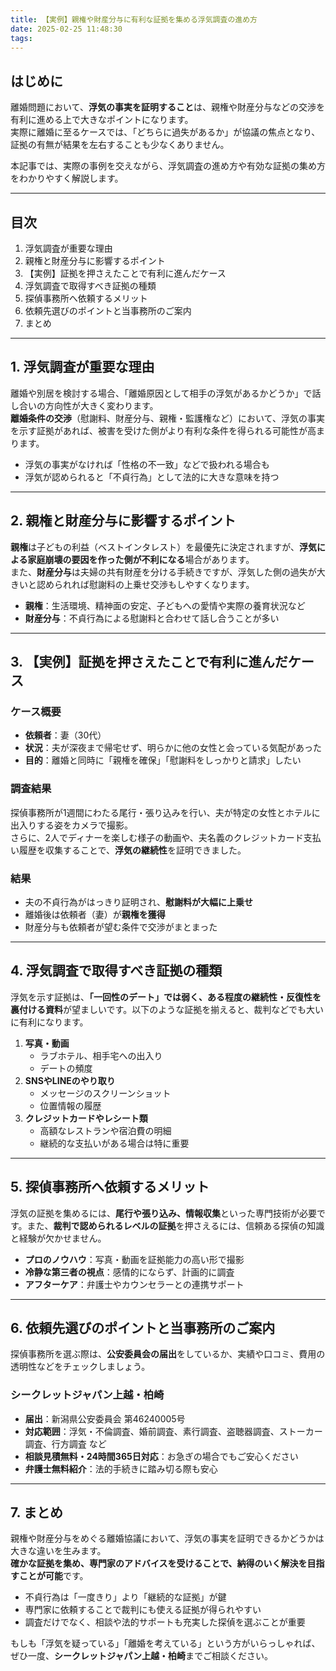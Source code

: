 ```yaml
---
title: 【実例】親権や財産分与に有利な証拠を集める浮気調査の進め方
date: 2025-02-25 11:48:30
tags:
---
```

## **はじめに**

離婚問題において、**浮気の事実を証明すること**は、親権や財産分与などの交渉を有利に進める上で大きなポイントになります。  
実際に離婚に至るケースでは、「どちらに過失があるか」が協議の焦点となり、証拠の有無が結果を左右することも少なくありません。

本記事では、実際の事例を交えながら、浮気調査の進め方や有効な証拠の集め方をわかりやすく解説します。

---

## **目次**

1. 浮気調査が重要な理由
2. 親権と財産分与に影響するポイント
3. 【実例】証拠を押さえたことで有利に進んだケース
4. 浮気調査で取得すべき証拠の種類
5. 探偵事務所へ依頼するメリット
6. 依頼先選びのポイントと当事務所のご案内
7. まとめ

---

## **1\. 浮気調査が重要な理由**

離婚や別居を検討する場合、「離婚原因として相手の浮気があるかどうか」で話し合いの方向性が大きく変わります。  
**離婚条件の交渉**（慰謝料、財産分与、親権・監護権など）において、浮気の事実を示す証拠があれば、被害を受けた側がより有利な条件を得られる可能性が高まります。

* 浮気の事実がなければ「性格の不一致」などで扱われる場合も
* 浮気が認められると「不貞行為」として法的に大きな意味を持つ

---

## **2\. 親権と財産分与に影響するポイント**

**親権**は子どもの利益（ベストインタレスト）を最優先に決定されますが、**浮気による家庭崩壊の要因を作った側が不利になる**場合があります。  
また、**財産分与**は夫婦の共有財産を分ける手続きですが、浮気した側の過失が大きいと認められれば慰謝料の上乗せ交渉もしやすくなります。

* **親権**：生活環境、精神面の安定、子どもへの愛情や実際の養育状況など
* **財産分与**：不貞行為による慰謝料と合わせて話し合うことが多い

---

## **3\. 【実例】証拠を押さえたことで有利に進んだケース**

### **ケース概要**

* **依頼者**：妻（30代）
* **状況**：夫が深夜まで帰宅せず、明らかに他の女性と会っている気配があった
* **目的**：離婚と同時に「親権を確保」「慰謝料をしっかりと請求」したい

### **調査結果**

探偵事務所が1週間にわたる尾行・張り込みを行い、夫が特定の女性とホテルに出入りする姿をカメラで撮影。  
さらに、2人でディナーを楽しむ様子の動画や、夫名義のクレジットカード支払い履歴を収集することで、**浮気の継続性**を証明できました。

### **結果**

* 夫の不貞行為がはっきり証明され、**慰謝料が大幅に上乗せ**
* 離婚後は依頼者（妻）が**親権を獲得**
* 財産分与も依頼者が望む条件で交渉がまとまった

---

## **4\. 浮気調査で取得すべき証拠の種類**

浮気を示す証拠は、**「一回性のデート」では弱く、ある程度の継続性・反復性を裏付ける資料**が望ましいです。以下のような証拠を揃えると、裁判などでも大いに有利になります。

1. **写真・動画**
    * ラブホテル、相手宅への出入り
    * デートの頻度
2. **SNSやLINEのやり取り**
    * メッセージのスクリーンショット
    * 位置情報の履歴
3. **クレジットカードやレシート類**
    * 高額なレストランや宿泊費の明細
    * 継続的な支払いがある場合は特に重要

---

## **5\. 探偵事務所へ依頼するメリット**

浮気の証拠を集めるには、**尾行や張り込み、情報収集**といった専門技術が必要です。また、**裁判で認められるレベルの証拠**を押さえるには、信頼ある探偵の知識と経験が欠かせません。

* **プロのノウハウ**：写真・動画を証拠能力の高い形で撮影
* **冷静な第三者の視点**：感情的にならず、計画的に調査
* **アフターケア**：弁護士やカウンセラーとの連携サポート

---

## **6\. 依頼先選びのポイントと当事務所のご案内**

探偵事務所を選ぶ際は、**公安委員会の届出**をしているか、実績や口コミ、費用の透明性などをチェックしましょう。

### **シークレットジャパン上越・柏崎**

* **届出**：新潟県公安委員会 第46240005号
* **対応範囲**：浮気・不倫調査、婚前調査、素行調査、盗聴器調査、ストーカー調査、行方調査 など
* **相談見積無料・24時間365日対応**：お急ぎの場合でもご安心ください
* **弁護士無料紹介**：法的手続きに踏み切る際も安心

---

## **7\. まとめ**

親権や財産分与をめぐる離婚協議において、浮気の事実を証明できるかどうかは大きな違いを生みます。  
**確かな証拠を集め、専門家のアドバイスを受けることで、納得のいく解決を目指すことが可能**です。

* 不貞行為は「一度きり」より「継続的な証拠」が鍵
* 専門家に依頼することで裁判にも使える証拠が得られやすい
* 調査だけでなく、相談や法的サポートも充実した探偵を選ぶことが重要

もしも「浮気を疑っている」「離婚を考えている」という方がいらっしゃれば、ぜひ一度、**シークレットジャパン上越・柏崎**までご相談ください。


